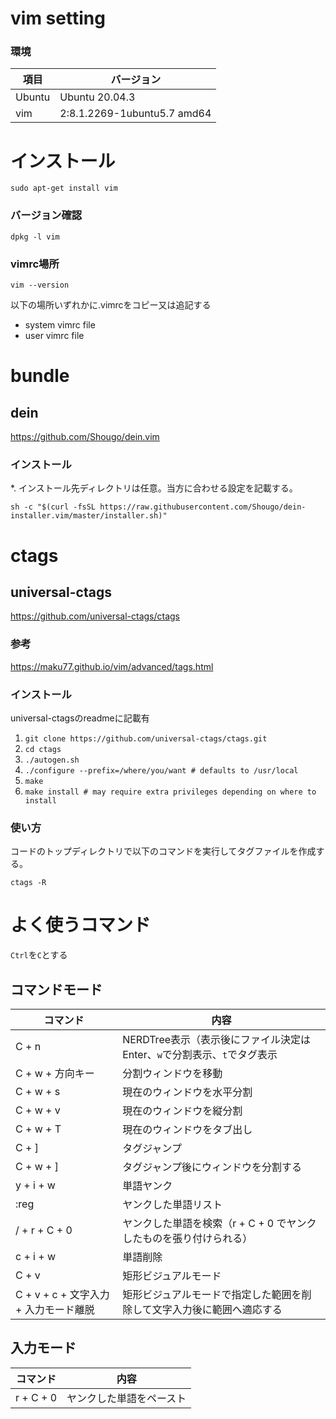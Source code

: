 # vim setting
### 環境
|  項目  |  バージョン  |
| ---- | ---- |
|  Ubuntu  |  Ubuntu 20.04.3  |
|  vim  |  2:8.1.2269-1ubuntu5.7 amd64  |

# インストール
`sudo apt-get install vim`
### バージョン確認
`dpkg -l vim`
### vimrc場所
`vim --version`

以下の場所いずれかに.vimrcをコピー又は追記する
* system vimrc file
* user vimrc file

# bundle
## dein
https://github.com/Shougo/dein.vim
### インストール
*. インストール先ディレクトリは任意。当方に合わせる設定を記載する。
```
sh -c "$(curl -fsSL https://raw.githubusercontent.com/Shougo/dein-installer.vim/master/installer.sh)"
```

# ctags
## universal-ctags
https://github.com/universal-ctags/ctags
### 参考
https://maku77.github.io/vim/advanced/tags.html

### インストール
universal-ctagsのreadmeに記載有
1. `git clone https://github.com/universal-ctags/ctags.git`
2. `cd ctags`
3. `./autogen.sh`
4. `./configure --prefix=/where/you/want # defaults to /usr/local`
5. `make`
6. `make install # may require extra privileges depending on where to install`

### 使い方
コードのトップディレクトリで以下のコマンドを実行してタグファイルを作成する。

`ctags -R`

# よく使うコマンド
`Ctrl`を`C`とする

## コマンドモード
|  コマンド  |  内容  |
| ---- | ---- |
| C + n | NERDTree表示（表示後にファイル決定はEnter、`w`で分割表示、`t`でタグ表示 |
| C + w + 方向キー | 分割ウィンドウを移動 |
| C + w + s | 現在のウィンドウを水平分割 |
| C + w + v | 現在のウィンドウを縦分割 |
| C + w + T | 現在のウィンドウをタブ出し|
| C + ] | タグジャンプ |
| C + w + ] | タグジャンプ後にウィンドウを分割する |
| y + i + w | 単語ヤンク |
| :reg | ヤンクした単語リスト |
| / + r + C + 0 | ヤンクした単語を検索（r + C + 0 でヤンクしたものを張り付けられる） |
| c + i + w | 単語削除 |
| C + v | 矩形ビジュアルモード |
| C + v + c + 文字入力 + 入力モード離脱 | 矩形ビジュアルモードで指定した範囲を削除して文字入力後に範囲へ適応する|

## 入力モード
|  コマンド  |  内容  |
| ---- | ---- |
| r + C + 0 | ヤンクした単語をペースト |
